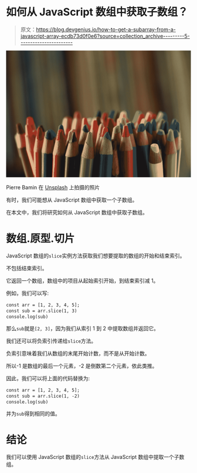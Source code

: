# 如何从 JavaScript 数组中获取子数组？

> 原文：<https://blog.devgenius.io/how-to-get-a-subarray-from-a-javascript-array-ecdb73d0f0e6?source=collection_archive---------5----------------------->

![](img/6e4b90f221f2e65bea33dbcd27faa18b.png)

Pierre Bamin 在 [Unsplash](https://unsplash.com?utm_source=medium&utm_medium=referral) 上拍摄的照片

有时，我们可能想从 JavaScript 数组中获取一个子数组。

在本文中，我们将研究如何从 JavaScript 数组中获取子数组。

# 数组.原型.切片

JavaScript 数组的`slice`实例方法获取我们想要提取的数组的开始和结束索引。

不包括结束索引。

它返回一个数组，数组中的项目从起始索引开始，到结束索引减 1。

例如，我们可以写:

```
const arr = [1, 2, 3, 4, 5];
const sub = arr.slice(1, 3)
console.log(sub)
```

那么`sub`就是`[2, 3]`，因为我们从索引 1 到 2 中提取数组并返回它。

我们还可以将负索引传递给`slice`方法。

负索引意味着我们从数组的末尾开始计数，而不是从开始计数。

所以-1 是数组的最后一个元素，-2 是倒数第二个元素，依此类推。

因此，我们可以将上面的代码替换为:

```
const arr = [1, 2, 3, 4, 5];
const sub = arr.slice(1, -2)
console.log(sub)
```

并为`sub`得到相同的值。

# 结论

我们可以使用 JavaScript 数组的`slice`方法从 JavaScript 数组中提取一个子数组。